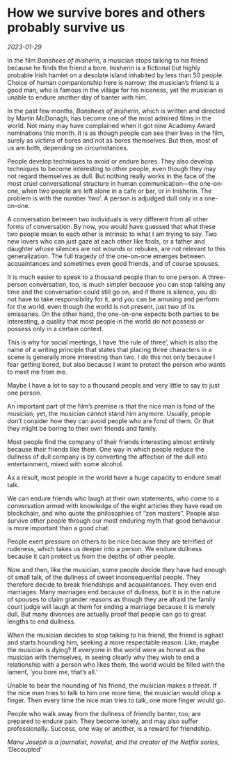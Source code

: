 # How we survive bores and others probably survive us

*2023-01-29*

In the film *Banshees of Inisherin*, a musician stops talking to his
friend because he finds the friend a bore. Inisherin is a fictional but
highly probable Irish hamlet on a desolate island inhabited by less than
50 people. Choice of human companionship here is narrow; the musician’s
friend is a good man, who is famous in the village for his niceness, yet
the musician is unable to endure another day of banter with him.

In the past few months, *Banshees of Inisherin*, which is written and
directed by Martin McDonagh, has become one of the most admired films in
the world. Not many may have complained when it got nine Academy Award
nominations this month. It is as though people can see their lives in
the film, surely as victims of bores and not as bores themselves. But
then, most of us are both, depending on circumstances.

People develop techniques to avoid or endure bores. They also develop
techniques to become interesting to other people, even though they may
not regard themselves as dull. But nothing really works in the face of
the most cruel conversational structure in human communication—the
one-on-one, when two people are left alone in a cafe or bar, or in
Inisherin. The problem is with the number ‘two’. A person is adjudged
dull only in a one-on-one.

A conversation between two individuals is very different from all other
forms of conversation. By now, you would have guessed that what these
two people mean to each other is intrinsic to what I am trying to say.
Two new lovers who can just gaze at each other like fools, or a father
and daughter whose silences are not wounds or rebukes, are not relevant
to this generalization. The full tragedy of the one-on-one emerges
between acquaintances and sometimes even good friends, and of course
spouses.

It is much easier to speak to a thousand people than to one person. A
three-person conversation, too, is much simpler because you can stop
talking any time and the conversation could still go on, and if there is
silence, you do not have to take responsibility for it, and you can be
amusing and perform for the world, even though the world is not present,
just two of its emissaries. On the other hand, the one-on-one expects
both parties to be interesting, a quality that most people in the world
do not possess or possess only in a certain context.

This is why for social meetings, I have ‘the rule of three’, which is
also the name of a writing principle that states that placing three
characters in a scene is generally more interesting than two. I do this
not only because I fear getting bored, but also because I want to
protect the person who wants to meet me from me.

Maybe I have a lot to say to a thousand people and very little to say to
just one person.

An important part of the film’s premise is that the nice man is fond of
the musician; yet, the musician cannot stand him anymore. Usually,
people don’t consider how they can avoid people who are fond of them. Or
that they might be boring to their own friends and family.

Most people find the company of their friends interesting almost
entirely because their friends like them. One way in which people reduce
the dullness of dull company is by converting the affection of the dull
into entertainment, mixed with some alcohol.

As a result, most people in the world have a huge capacity to endure
small talk.

We can endure friends who laugh at their own statements, who come to a
conversation armed with knowledge of the eight articles they have read
on blockchain, and who quote the philosophies of “zen masters”. People
also survive other people through our most enduring myth that good
behaviour is more important than a good chat.

People exert pressure on others to be nice because they are terrified of
rudeness, which takes us deeper into a person. We endure dullness
because it can protect us from the depths of other people.

Now and then, like the musician, some people decide they have had enough
of small talk, of the dullness of sweet inconsequential people. They
therefore decide to break friendships and acquaintances. They even end
marriages. Many marriages end because of dullness, but it is in the
nature of spouses to claim grander reasons as though they are afraid the
family court judge will laugh at them for ending a marriage because it
is merely dull. But many divorces are actually proof that people can go
to great lengths to end dullness.

When the musician decides to stop talking to his friend, the friend is
aghast and starts hounding him, seeking a more respectable reason. Like,
maybe the musician is dying? If everyone in the world were as honest as
the musician with themselves, in seeing clearly why they wish to end a
relationship with a person who likes them, the world would be filled
with the lament, ‘you bore me, that’s all.’

Unable to bear the hounding of his friend, the musician makes a threat.
If the nice man tries to talk to him one more time, the musician would
chop a finger. Then every time the nice man tries to talk, one more
finger would go.

People who walk away from the dullness of friendly banter, too, are
prepared to endure pain. They become lonely, and may also suffer
professionally. Success, one way or another, is a reward for friendship.

*Manu Joseph is a journalist, novelist, and the creator of the Netflix
series,* ‘Decoupled’
